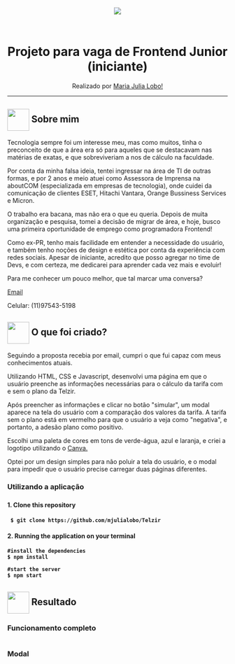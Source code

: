 <h1 align="center">
<img src="https://github.com/mjulialobo/Telzir/blob/master/public/assets/logo.png"/>
  <br>

<br>  
<br>
Projeto para vaga de Frontend Junior (iniciante)
</h1>

<p align="center">Realizado por <a href="https://www.linkedin.com/in/mariajulialobo/"> Maria Julia Lobo! </a> </p>
<hr />


<h2> <img src= "https://cdn.onlinewebfonts.com/svg/img_256848.png" width="50px" height="50px" align="center"/> Sobre mim </h2>

<p> Tecnologia sempre foi um interesse meu, mas como muitos, tinha o preconceito de que a área era só para aqueles que se destacavam nas matérias de exatas,
e que sobreviveriam a nos de cálculo na faculdade. </p>

<P>Por conta da minha falsa ideia, tentei ingressar na área de TI de outras formas, e por 2 anos e meio atuei como
Assessora de Imprensa na aboutCOM (especializada em empresas de tecnologia), onde cuidei da comunicação de clientes ESET, Hitachi Vantara, Orange Bussiness Services e Micron.</p>

<p> O trabalho era bacana, mas não era o que eu queria. Depois de muita organização e pesquisa, tomei a decisão de migrar de área, e hoje, busco uma primeira oportunidade
de emprego como programadora Frontend!</p>

<p> Como ex-PR, tenho mais facilidade em entender a necessidade do usuário, e também tenho noções de design e estética por conta da experiência com redes sociais.
Apesar de iniciante, acredito que posso agregar no time de Devs, e com certeza, me dedicarei para aprender cada vez mais e evoluir!</p>

<p> Para me conhecer um pouco melhor, que tal marcar uma conversa? </p>
<p><a href="mailto:mjulialobo23@gmail.com">Email</a></p>
<p>Celular: (11)97543-5198 </a></p>


<h2> <img src= "https://i.pinimg.com/originals/51/52/ae/5152aecf9ab2b53914e2684c8165572f.png" width="50px" height="50px" align="center"/> O que foi criado? </h2>

<p>Seguindo a proposta recebia por email, cumpri o que fui capaz com meus conhecimentos atuais.</p>

<p>Utilizando HTML, CSS e Javascript, desenvolvi uma página em que o usuário preenche as informações necessárias para o cálculo da tarifa com e sem o plano da Telzir. </p>
<p> Após preencher as informações e clicar no botão "simular", um modal aparece na tela do usuário com a comparação dos valores da tarifa. A tarifa sem o plano está 
em vermelho para que o usuário a veja como "negativa", e portanto, a adesão plano como positivo.</p>

<p> Escolhi uma paleta de cores em tons de verde-água, azul e laranja, e criei a logotipo utilizando o <a href="https://www.canva.com/"> Canva.<a></p>
<p> Optei por um design simples para não poluir a tela do usuário, e o modal para impedir que o usuário precise carregar duas páginas diferentes. </p>

   
<h3> Utilizando a aplicação <h3>
<h4> 1. Clone this repository <h4>

```
 $ git clone https://github.com/mjulialobo/Telzir
```

<h4> 2. Running the application on your terminal <h4>

```
#install the dependencies
$ npm install

#start the server
$ npm start

```
<h2><img src="https://image.flaticon.com/icons/png/512/110/110614.png"width="50px" height="50px" align="center"/> Resultado</h2>

<h3> Funcionamento completo </h3>
<img src=""/>

<h3> Modal </h3>
<img src=""/>
  
